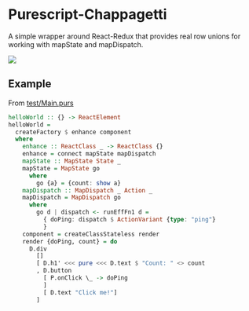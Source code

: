 # Purescript-Chappagetti

A simple wrapper around React-Redux that provides real row unions for working with mapState and mapDispatch.

![](https://i.imgur.com/94WNLaX.png)

## Example

From [test/Main.purs](test/Main.purs)

```hs
helloWorld :: {} -> ReactElement
helloWorld =
  createFactory $ enhance component
  where
    enhance :: ReactClass _ -> ReactClass {}
    enhance = connect mapState mapDispatch
    mapState :: MapState State _
    mapState = MapState go
      where
        go {a} = {count: show a}
    mapDispatch :: MapDispatch _ Action _
    mapDispatch = MapDispatch go
      where
        go d | dispatch <- runEffFn1 d =
          { doPing: dispatch $ ActionVariant {type: "ping"}
          }
    component = createClassStateless render
    render {doPing, count} = do
      D.div
        []
        [ D.h1' <<< pure <<< D.text $ "Count: " <> count
        , D.button
          [ P.onClick \_ -> doPing
          ]
          [ D.text "Click me!"]
        ]
```
